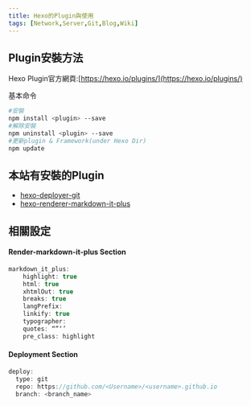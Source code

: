 ```yaml
---
title: Hexo的Plugin與使用
tags: [Network,Server,Git,Blog,Wiki]
---
```


## Plugin安裝方法

Hexo Plugin官方網頁:[https://hexo.io/plugins/](https://hexo.io/plugins/)

基本命令

```bash
#安裝
npm install <plugin> --save
#解除安裝
npm uninstall <plugin> --save
#更新plugin & Framework(under Hexo Dir)
npm update
```

## 本站有安裝的Plugin

* [hexo-deployer-git](https://github.com/hexojs/hexo-deployer-git)
* [hexo-renderer-markdown-it-plus](https://github.com/CHENXCHEN/hexo-renderer-markdown-it-plus)

## 相關設定

#### Render-markdown-it-plus Section

```c
markdown_it_plus:
    highlight: true
    html: true
    xhtmlOut: true
    breaks: true
    langPrefix:
    linkify: true
    typographer:
    quotes: “”‘’
    pre_class: highlight
```

#### Deployment Section

```c
deploy:
  type: git
  repo: https://github.com/<Username>/<username>.github.io
  branch: <branch_name>
```

